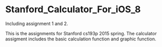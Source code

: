 # Stanford_Calculator_For_iOS_8
Including assignment 1 and 2.

This is the assignments for Stanford cs193p 2015 spring.
The calculator assigment includes the basic calculation function and graphic function.
